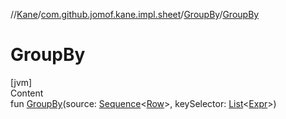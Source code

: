 //[Kane](../../index.md)/[com.github.jomof.kane.impl.sheet](../index.md)/[GroupBy](index.md)/[GroupBy](-group-by.md)



# GroupBy  
[jvm]  
Content  
fun [GroupBy](-group-by.md)(source: [Sequence](https://kotlinlang.org/api/latest/jvm/stdlib/kotlin.sequences/-sequence/index.html)<[Row](../../com.github.jomof.kane/-row/index.md)>, keySelector: [List](https://kotlinlang.org/api/latest/jvm/stdlib/kotlin.collections/-list/index.html)<[Expr](../../com.github.jomof.kane/-expr/index.md)>)  



